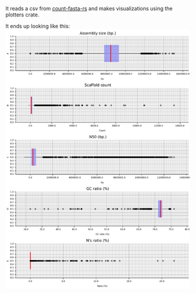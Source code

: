 It reads a csv from [count-fasta-rs](https://github.com/jovillarrealm/count-fasta-rs) and makes visualizations using the plotters crate.

It ends up looking like this:
![Program output example](count-fasta.png)